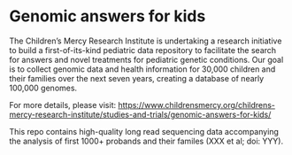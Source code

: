 # Genomic answers for kids

The Children’s Mercy Research Institute is undertaking a research initiative to build a first-of-its-kind pediatric data repository to facilitate the search for answers and novel treatments for pediatric genetic conditions. Our goal is to collect genomic data and health information for 30,000 children and their families over the next seven years, creating a database of nearly 100,000 genomes.

For more details, please visit:
  https://www.childrensmercy.org/childrens-mercy-research-institute/studies-and-trials/genomic-answers-for-kids/

This repo contains high-quality long read sequencing data accompanying the analysis of first 1000+ probands and their familes (XXX et al; doi: YYY). 
